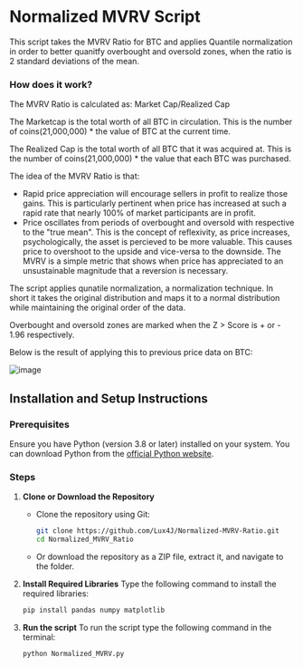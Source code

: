 # Normalized MVRV Script

This script takes the MVRV Ratio for BTC and applies Quantile normalization in order to better quanitfy overbought and oversold zones, when the ratio is 2 standard deviations of the mean.

### How does it work?
The MVRV Ratio is calculated as: Market Cap/Realized Cap

The Marketcap is the total worth of all BTC in circulation. This is the number of coins(21,000,000) * the value of BTC at the current time.

The Realized Cap is the total worth of all BTC that it was acquired at. This is the number of coins(21,000,000) * the value that each BTC was purchased.

The idea of the MVRV Ratio is that:
* Rapid price appreciation will encourage sellers in profit to realize those gains. This is particularly pertinent when price has increased at such a rapid rate that nearly 100% of market participants are in profit.
* Price oscillates from periods of overbought and oversold with respective to the "true mean". This is the concept of reflexivity, as price increases, psychologically, the asset is percieved to be more valuable.
This causes price to overshoot to the upside and vice-versa to the downside. The MVRV is a simple metric that shows when price has appreciated to an unsustainable magnitude that a reversion is necessary.

The script applies qunatile normalization, a normalization technique. In short it takes the original distribution and maps it to a normal distribution while maintaining the 
original order of the data.

Overbought and oversold zones are marked when the Z > Score is + or - 1.96 respectively.

Below is the result of applying this to previous price data on BTC:

![image](https://github.com/user-attachments/assets/a7145f7e-c3af-43c6-a19c-f067eb72619e)

## Installation and Setup Instructions

### Prerequisites
Ensure you have Python (version 3.8 or later) installed on your system. You can download Python from the [official Python website](https://www.python.org/downloads/).

### Steps

1. **Clone or Download the Repository**
   - Clone the repository using Git:
     ```bash
     git clone https://github.com/Lux4J/Normalized-MVRV-Ratio.git
     cd Normalized_MVRV_Ratio
     ```
   - Or download the repository as a ZIP file, extract it, and navigate to the folder.

2. **Install Required Libraries**
   Type the following command to install the required libraries:
   ```bash
   pip install pandas numpy matplotlib
   ```

3. **Run the script**
   To run the script type the following command in the terminal:
   ```
   python Normalized_MVRV.py
   ```
